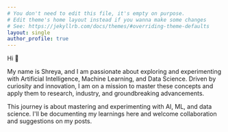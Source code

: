 ```yaml
---
# You don't need to edit this file, it's empty on purpose.
# Edit theme's home layout instead if you wanna make some changes
# See: https://jekyllrb.com/docs/themes/#overriding-theme-defaults
layout: single
author_profile: true
---
```


Hi 👋

My name is Shreya, and I am passionate about exploring and experimenting with Artificial Intelligence, Machine Learning, and Data Science. Driven by curiosity and innovation, I am on a mission to master these concepts and apply them to research, industry, and groundbreaking advancements.

This journey is about mastering and experimenting with AI, ML, and data science. I'll be documenting my learnings here and welcome collaboration and suggestions on my posts.
